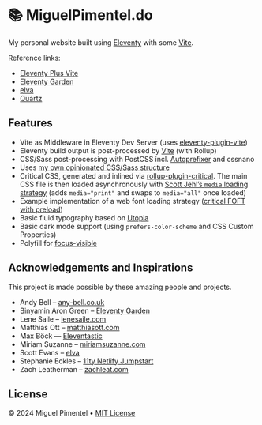 # 📚 MiguelPimentel.do

My personal website built using [Eleventy](https://www.11ty.dev/) with some [Vite](https://vitejs.dev/).

Reference links:

- [Eleventy Plus Vite](https://github.com/matthiasott/eleventy-plus-vite)
- [Eleventy Garden](https://github.com/binyamin/eleventy-garden)
- [elva](https://github.com/scottsweb/elva)
- [Quartz](https://github.com/jackyzha0/quartz)

## Features

- Vite as Middleware in Eleventy Dev Server (uses [eleventy-plugin-vite](https://github.com/11ty/eleventy-plugin-vite/))
- Eleventy build output is post-processed by [Vite](https://vitejs.dev) (with Rollup)
- CSS/Sass post-processing with PostCSS incl. [Autoprefixer](https://github.com/postcss/autoprefixer) and cssnano
- Uses [my own opinionated CSS/Sass structure](https://matthiasott.com/notes/how-i-structure-my-css)
- Critical CSS, generated and inlined via [rollup-plugin-critical](https://github.com/nystudio107/rollup-plugin-critical). The main CSS file is then loaded asynchronously with [Scott Jehl’s `media` loading strategy](https://www.filamentgroup.com/lab/load-css-simpler/) (adds `media="print"` and swaps to `media="all"` once loaded)
- Example implementation of a web font loading strategy ([critical FOFT with preload](https://www.zachleat.com/web/comprehensive-webfonts/#critical-foft-preload))
- Basic fluid typography based on [Utopia](https://utopia.fyi)
- Basic dark mode support (using `prefers-color-scheme` and CSS Custom Properties)
- Polyfill for [focus-visible](https://matthiasott.com/notes/focus-visible-is-here)

## Acknowledgements and Inspirations

This project is made possible by these amazing people and projects.

- Andy Bell – [any-bell.co.uk](https://andy-bell.co.uk/)
- Binyamin Aron Green – [Eleventy Garden](https://github.com/binyamin/eleventy-garden)
- Lene Saile – [lenesaile.com](https://www.lenesaile.com/en/)
- Matthias Ott – [matthiasott.com](https://matthiasott.com)
- Max Böck — [Eleventastic](https://github.com/maxboeck/eleventastic)
- Miriam Suzanne – [miriamsuzanne.com](https://www.miriamsuzanne.com)
- Scott Evans – [elva](https://github.com/scottsweb/elva)
- Stephanie Eckles – [11ty Netlify Jumpstart](https://github.com/5t3ph/11ty-netlify-jumpstart)
- Zach Leatherman – [zachleat.com](https://github.com/zachleat/zachleat.com)

## License

© 2024 Miguel Pimentel • [MIT License](LICENSE)
